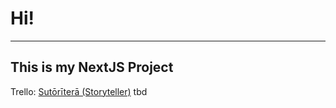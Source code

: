 # Hi!
---
This is my NextJS Project
---
Trello: [Sutōrīterā (Storyteller)](https://trello.com/b/3ug5u3TX/sut%C5%8Dr%C4%ABter%C4%81-storyteller)
tbd
